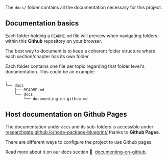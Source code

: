 The `docs/` folder contains all the documentation necessary for this project.

## Documentation basics

Each folder holding a `README.md` file will preview when navigating folders within this **Github** repository on your browser.

The best way to document is to keep a coherent folder structure where each section/chapter has its own folder.

Each folder contains one file per topic regarding that folder level's documentation. This could be an example:

```
.
└── docs
    ├── README.md
    └── docs
        └── documenting-on-github.md

```

## Host documentation on Github Pages

The documentation under `docs` and its sub-folders is accessible under [researchgate.github.io/node-package-blueprint/](https://researchgate.github.io/node-package-blueprint/) thanks to **Github Pages**.

There are different ways to configure the project to use Github pages.

Read more about it on our docs section 📖&nbsp;&nbsp;[documenting-on-github](./docs/documenting-on-github.md).